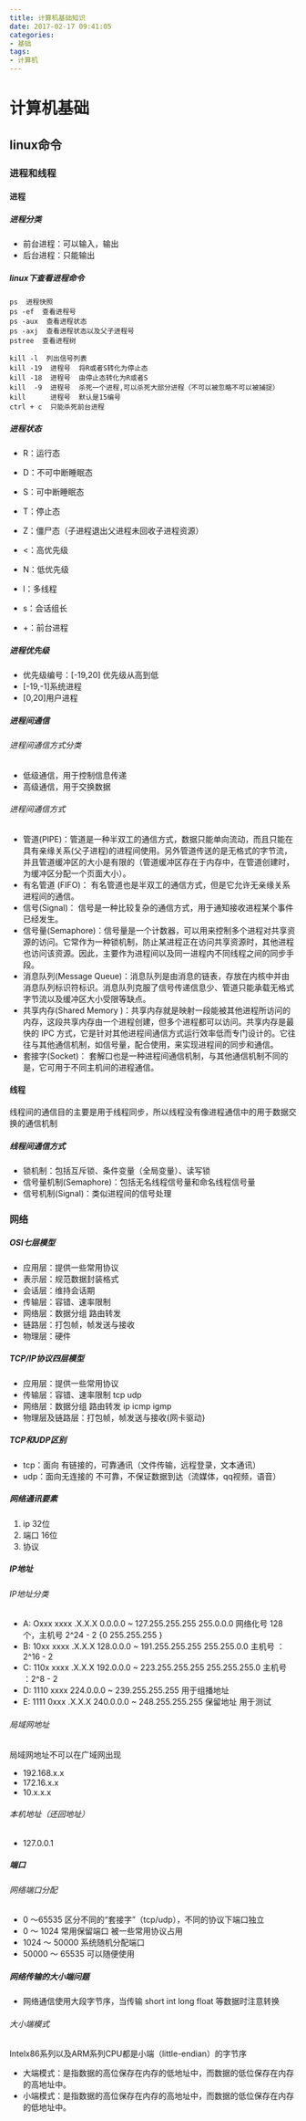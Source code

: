 ```yaml
---
title: 计算机基础知识
date: 2017-02-17 09:41:05
categories: 
- 基础
tags:
- 计算机
---
```


# 计算机基础

## linux命令

### 进程和线程

#### 进程

##### 进程分类
- 前台进程：可以输入，输出
- 后台进程：只能输出

##### linux下查看进程命令

```
ps  进程快照
ps -ef  查看进程号
ps -aux  查看进程状态
ps -axj  查看进程状态以及父子进程号
pstree  查看进程树

kill -l  列出信号列表
kill -19  进程号  将R或者S转化为停止态   
kill -18  进程号  由停止态转化为R或者S  
kill  -9  进程号  杀死一个进程,可以杀死大部分进程（不可以被忽略不可以被捕捉）
kill      进程号  默认是15编号
ctrl + c  只能杀死前台进程
```

##### 进程状态
- R：运行态
- D：不可中断睡眠态
- S：可中断睡眠态
- T：停止态
- Z：僵尸态（子进程退出父进程未回收子进程资源）

- <：高优先级
- N：低优先级
- l：多线程
- s：会话组长
- +：前台进程

##### 进程优先级

- 优先级编号：[-19,20]  优先级从高到低
- [-19,-1]系统进程
- [0,20]用户进程

##### 进程间通信

###### 进程间通信方式分类

- 低级通信，用于控制信息传递
- 高级通信，用于交换数据

###### 进程间通信方式

- 管道(PIPE)：管道是一种半双工的通信方式，数据只能单向流动，而且只能在具有亲缘关系(父子进程)的进程间使用。另外管道传送的是无格式的字节流，并且管道缓冲区的大小是有限的（管道缓冲区存在于内存中，在管道创建时，为缓冲区分配一个页面大小）。
- 有名管道 (FIFO)： 有名管道也是半双工的通信方式，但是它允许无亲缘关系进程间的通信。
- 信号(Signal)： 信号是一种比较复杂的通信方式，用于通知接收进程某个事件已经发生。
- 信号量(Semaphore)：信号量是一个计数器，可以用来控制多个进程对共享资源的访问。它常作为一种锁机制，防止某进程正在访问共享资源时，其他进程也访问该资源。因此，主要作为进程间以及同一进程内不同线程之间的同步手段。
- 消息队列(Message Queue)：消息队列是由消息的链表，存放在内核中并由消息队列标识符标识。消息队列克服了信号传递信息少、管道只能承载无格式字节流以及缓冲区大小受限等缺点。
- 共享内存(Shared Memory )：共享内存就是映射一段能被其他进程所访问的内存，这段共享内存由一个进程创建，但多个进程都可以访问。共享内存是最快的 IPC 方式，它是针对其他进程间通信方式运行效率低而专门设计的。它往往与其他通信机制，如信号量，配合使用，来实现进程间的同步和通信。
- 套接字(Socket)： 套解口也是一种进程间通信机制，与其他通信机制不同的是，它可用于不同主机间的进程通信。

#### 线程

线程间的通信目的主要是用于线程同步，所以线程没有像进程通信中的用于数据交换的通信机制

##### 线程间通信方式

- 锁机制：包括互斥锁、条件变量（全局变量）、读写锁
- 信号量机制(Semaphore)：包括无名线程信号量和命名线程信号量
- 信号机制(Signal)：类似进程间的信号处理

### 网络

##### OSI七层模型

- 应用层：提供一些常用协议
- 表示层：规范数据封装格式
- 会话层：维持会话期
- 传输层：容错、速率限制
- 网络层：数据分组 路由转发
- 链路层：打包帧，帧发送与接收
- 物理层：硬件

##### TCP/IP协议四层模型

- 应用层：提供一些常用协议
- 传输层：容错、速率限制  tcp udp
- 网络层：数据分组 路由转发 ip icmp igmp
- 物理层及链路层：打包帧，帧发送与接收{网卡驱动}

##### TCP和UDP区别

- tcp：面向 有链接的，可靠通讯（文件传输，远程登录，文本通讯）
- udp：面向无连接的 不可靠，不保证数据到达（流媒体，qq视频，语音）

##### 网络通讯要素

1. ip  32位
2. 端口 16位
3. 协议

##### IP地址

###### IP地址分类

- A: Oxxx xxxx .X.X.X     0.0.0.0 ~ 127.255.255.255       255.0.0.0       网络化号 128 个，主机号 2^24 - 2 {0 255.255.255 }
- B: 10xx xxxx .X.X.X   128.0.0.0 ~ 191.255.255.255     255.255.0.0       主机号 ：2^16 - 2
- C: 110x xxxx .X.X.X   192.0.0.0 ~ 223.255.255.255   255.255.255.0       主机号 ：2^8 - 2
- D: 1110 xxxx 	        224.0.0.0 ~ 239.255.255.255      用于组播地址 
- E: 1111 0xxx .X.X.X   240.0.0.0 ~ 248.255.255.255  保留地址 用于测试

###### 局域网地址

局域网地址不可以在广域网出现

- 192.168.x.x
- 172.16.x.x
- 10.x.x.x

###### 本机地址（还回地址）

- 127.0.0.1

##### 端口

###### 网络端口分配

- 0 〜65535 区分不同的“套接字”（tcp/udp），不同的协议下端口独立
- 0 〜 1024 常用保留端口 被一些常用协议占用
- 1024 〜 50000 系统随机分配端口
- 50000 〜 65535 可以随便使用

##### 网络传输的大小端问题

- 网络通信使用大段字节序，当传输 short int long float 等数据时注意转换

###### 大小端模式
 Intelx86系列以及ARM系列CPU都是小端（little-endian）的字节序
- 大端模式：是指数据的高位保存在内存的低地址中，而数据的低位保存在内存的高地址中。
- 小端模式：是指数据的高位保存在内存的高地址中，而数据的低位保存在内存的低地址中。




